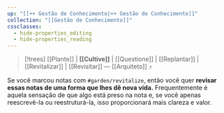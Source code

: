 ```yaml
---
up: "[[++ Gestão de Conhecimento|++ Gestão de Conhecimento]]"
collection: "[[Gestão de Conhecimento]]"
cssclasses:
  - hide-properties_editing
  - hide-properties_reading
---
```

> [!trees] [[Plante]] | **[[Cultive]]** | [[Questione]] | [[Replantar]] | [[Revitalizar]] | [[Revisitar]] — [[Arquiteto]] ⤴️  

Se você marcou notas com `#garden/revitalize`, então você quer **revisar essas notas de uma forma que lhes dê nova vida.** Frequentemente é aquela sensação de que algo está preso na nota e, se você apenas reescrevê-la ou reestruturá-la, isso proporcionará mais clareza e valor.
